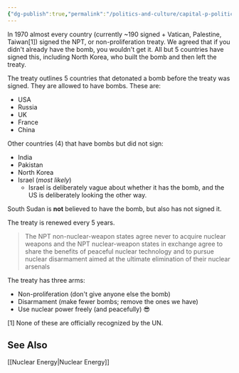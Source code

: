 ```yaml
---
{"dg-publish":true,"permalink":"/politics-and-culture/capital-p-politics/nuclear-proliferation/","tags":["politics"],"noteIcon":2}
---
```



In 1970 almost every country (currently ~190 signed + Vatican, Palestine, Taiwan[1]) signed the NPT, or non-proliferation treaty. We agreed that if you didn't already have the bomb, you wouldn't get it. All but 5 countries have signed this, including North Korea, who built the bomb and then left the treaty.

The treaty outlines 5 countries that detonated a bomb before the treaty was signed. They are allowed to have bombs. These are:

* USA
* Russia
* UK
* France
* China

Other countries (4) that have bombs but did not sign:

* India
* Pakistan
* North Korea
* Israel (*most likely*)
	* Israel is deliberately vague about whether it has the bomb, and the US is deliberately looking the other way.

South Sudan is **not** believed to have the bomb, but also has not signed it.

The treaty is renewed every 5 years.

> The NPT non-nuclear-weapon states agree never to acquire nuclear weapons and the NPT nuclear-weapon states in exchange agree to share the benefits of peaceful nuclear technology and to pursue nuclear disarmament aimed at the ultimate elimination of their nuclear arsenals


The treaty has three arms:
* Non-proliferation (don't give anyone else the bomb)
* Disarmament (make fewer bombs; remove the ones we have)
* Use nuclear power freely (and peacefully) 😎

[1] None of these are officially recognized by the UN.

## See Also
[[Nuclear Energy\|Nuclear Energy]]